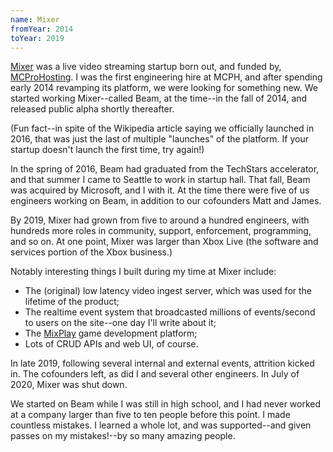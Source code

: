 ```yaml
---
name: Mixer
fromYear: 2014
toYear: 2019
---
```


[Mixer](<https://en.wikipedia.org/wiki/Mixer_(service)>) was a live video streaming startup born out, and funded by, [MCProHosting](/work/mcph). I was the first engineering hire at MCPH, and after spending early 2014 revamping its platform, we were looking for something new. We started working Mixer--called Beam, at the time--in the fall of 2014, and released public alpha shortly thereafter.

(Fun fact--in spite of the Wikipedia article saying we officially launched in 2016, that was just the last of multiple "launches" of the platform. If your startup doesn't launch the first time, try again!)

In the spring of 2016, Beam had graduated from the TechStars accelerator, and that summer I came to Seattle to work in startup hall. That fall, Beam was acquired by Microsoft, and I with it. At the time there were five of us engineers working on Beam, in addition to our cofounders Matt and James.

By 2019, Mixer had grown from five to around a hundred engineers, with hundreds more roles in community, support, enforcement, programming, and so on. At one point, Mixer was larger than Xbox Live (the software and services portion of the Xbox business.)

Notably interesting things I built during my time at Mixer include:

- The (original) low latency video ingest server, which was used for the lifetime of the product;
- The realtime event system that broadcasted millions of events/second to users on the site--one day I'll write about it;
- The [MixPlay](https://techcrunch.com/2018/05/24/microsofts-twitch-rival-mixer-gets-a-revamp-including-new-developer-tools-for-interactive-gameplay/) game development platform;
- Lots of CRUD APIs and web UI, of course.

In late 2019, following several internal and external events, attrition kicked in. The cofounders left, as did I and several other engineers. In July of 2020, Mixer was shut down.

We started on Beam while I was still in high school, and I had never worked at a company larger than five to ten people before this point. I made countless mistakes. I learned a whole lot, and was supported--and given passes on my mistakes!--by so many amazing people.
